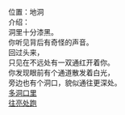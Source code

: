 位置：地洞  
介绍：  
洞里十分漆黑。  
你听见背后有奇怪的声音。  
回过头来，  
只见在不远处有一双通红开着你。  
你发现眼前有个通道散发着白光，  
旁边也有个洞口，貌似通往更深处。  
[多洞口里](room_12.md)  
[往亮处跑](room_2.md)  